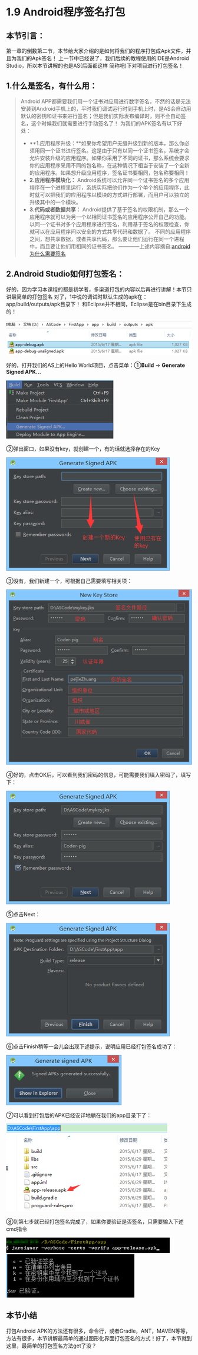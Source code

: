 # 1.9 Android程序签名打包

## 本节引言：

第一章的倒数第二节，本节给大家介绍的是如何将我们的程序打包成Apk文件，并且为我们的Apk签名！ 上一节中已经说了，我们后续的教程使用的IDE是Android Studio，所以本节讲解的也是AS(后面都这样 简称吧)下对项目进行打包签名！

## 1.什么是签名，有什么用：

> Android APP都需要我们用一个证书对应用进行数字签名，不然的话是无法安装到Android手机上的，平时我们调试运行时到手机上时，是AS会自动用默认的密钥和证书来进行签名；但是我们实际发布编译时，则不会自动签名，这个时候我们就需要进行手动签名了！ 为我们的APK签名有以下好处：
>
> - **1.应用程序升级：**如果你希望用户无缝升级到新的版本，那么你必须用同一个证书进行签名。这是由于只有以同一个证书签名，系统才会允许安装升级的应用程序。如果你采用了不同的证书，那么系统会要求你的应用程序采用不同的包名称，在这种情况下相当于安装了一个全新的应用程序。如果想升级应用程序，签名证书要相同，包名称要相同！
> - **2.应用程序模块化：** Android系统可以允许同一个证书签名的多个应用程序在一个进程里运行，系统实际把他们作为一个单个的应用程序，此时就可以把我们的应用程序以模块的方式进行部署，而用户可以独立的升级其中的一个模块。
> - **3.代码或者数据共享：** Android提供了基于签名的权限机制，那么一个应用程序就可以为另一个以相同证书签名的应用程序公开自己的功能。以同一个证书对多个应用程序进行签名，利用基于签名的权限检查，你就可以在应用程序间以安全的方式共享代码和数据了。 不同的应用程序之间，想共享数据，或者共享代码，那么要让他们运行在同一个进程中，而且要让他们用相同的证书签名。 ————上述内容摘自:[android 为什么需要签名](http://blog.csdn.net/fyh2003/article/details/6911967)

## 2.Android Studio如何打包签名：

好的，因为学习本课程的都是初学者，多渠道打包的内容以后再进行讲解！本节只讲最简单的打包签名 对了，1中说的调试时默认生成的apk在：app/build/outputs/apk目录下！ 和Eclipse并不相同，Eclipse是在bin目录下生成的！

<img src="\Android\img\1.9-1.jpg">

好的，打开我们的AS上的Hello World项目，点击菜单：①**Build** -> **Generate Signed APK...**

<img src="\Android\img\1.9-2.jpg">

②弹出窗口，如果没有key，就创建一个，有的话就选择存在的Key

<img src="\Android\img\1.9-3.jpg">

③没有，我们新建一个，可根据自己需要填写相关项：

<img src="\Android\img\1.9-4.jpg">

④好的，点击OK后，可以看到我们密码的信息，可能需要我们填入密码了，填写下：

<img src="\Android\img\1.9-5.jpg">

⑤点击Next：

<img src="\Android\img\1.9-6.jpg">

⑥点击Finish稍等一会儿会出现下述提示，说明应用已经打包签名成功了：

<img src="\Android\img\1.9-7.jpg">

⑦可以看到打包后的APK已经安详地躺在我们的app目录下了：

<img src="\Android\img\1.9-8.jpg">

⑧到第七步就已经打包签名完成了，如果你要验证是否签名，只需要输入下述cmd指令

<img src="\Android\img\1.9-9.jpg">

<img src="\Android\img\1.9-10.jpg">

## 本节小结

打包Android APK的方法还有很多，命令行，或者Gradle，ANT，MAVEN等等，方法有很多，本节讲解最简单的通过图形化界面打包签名的方式！好了，本节就到这里，最简单的打包签名方法get了没？